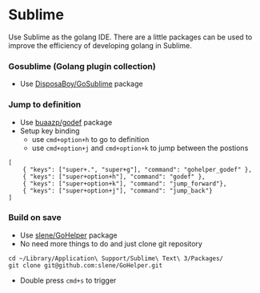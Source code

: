 # Sublime

Use Sublime as the golang IDE. There are a little packages can be used to improve the efficiency of developing golang in Sublime.
### Gosublime (Golang plugin collection)
- Use [DisposaBoy/GoSublime](https://github.com/DisposaBoy/GoSublime) package

### Jump to definition
- Use [buaazp/godef](https://github.com/buaazp/Godef) package
- Setup key binding
    - use `cmd+option+h` to go to definition
    - use `cmd+option+j` and `cmd+option+k` to jump between the postions 

```
[
    { "keys": ["super+.", "super+g"], "command": "gohelper_godef" },
    { "keys": ["super+option+h"], "command": "godef" },
    { "keys": ["super+option+k"], "command": "jump_forward"},
    { "keys": ["super+option+j"], "command": "jump_back"}
]
```

### Build on save
- Use [slene/GoHelper](https://github.com/slene/GoHelper) package
- No need more things to do and just clone git repository
```
cd ~/Library/Application\ Support/Sublime\ Text\ 3/Packages/
git clone git@github.com:slene/GoHelper.git
```
- Double press `cmd+s` to trigger

### 